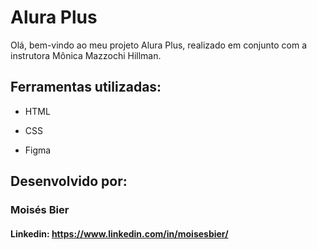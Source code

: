 # Alura Plus

Olá, bem-vindo ao meu projeto Alura Plus, realizado em conjunto com a instrutora Mônica Mazzochi Hillman.

## Ferramentas utilizadas:

* HTML

* CSS

* Figma

## Desenvolvido por:

### Moisés Bier

#### Linkedin: https://www.linkedin.com/in/moisesbier/
